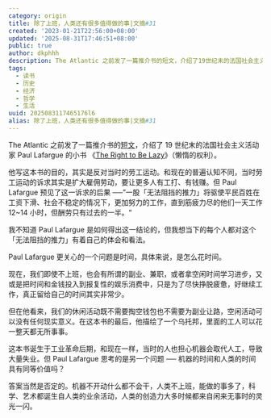 ```yaml
---
category: origin
title: 除了上班，人类还有很多值得做的事|文摘#31
created: '2023-01-21T22:56:00+08:00'
updated: '2025-08-31T17:46:51+08:00'
public: true
author: dkphhh
description: The Atlantic 之前发了一篇推介书的短文，介绍了19世纪末的法国社会主义活动家 Paul Lafargue 的小书
tags:
  - 读书
  - 历史
  - 经济
  - 哲学
  - 生活
uuid: 2025083117465176l6
alias: 除了上班，人类还有很多值得做的事|文摘#31
---
```


The Atlantic 之前发了一篇推介书的[短文](https://www.theatlantic.com/books/archive/2023/01/right-to-be-lazy-quiet-quitting-work/672698/)，介绍了 19 世纪末的法国社会主义活动家 Paul Lafargue 的小书 《[The Right to Be Lazy](https://en.wikipedia.org/wiki/The_Right_to_Be_Lazy)》（懒惰的权利）。

他写这本书的目的，其实是反对当时的劳工运动。和现在的普遍认知不同，当时劳工运动的诉求其实是扩大雇佣劳动，要让更多人有工打、有钱赚。但 Paul Lafargue 预见了这一诉求的后果 ──”一股「无法阻挡的推力」将驱使平民百姓在工资下滑、社会不稳定的情况下，更加努力的工作，直到筋疲力尽的他们一天工作 12~14 小时，但酬劳只有过去的一半。“

我不知道 Paul Lafargue 是如何得出这一结论的，但我想当下的每个人都对这个「无法阻挡的推力」有着自己的体会和看法。

Paul Lafargue 更关心的一个问题是时间，具体来说，是怎么花时间。

现在，我们即使不上班，也会有所谓的副业、兼职，或者拿空闲时间学习进步，又或是把时间和金钱投入到报复性的娱乐消费中，只是为了尽快挣脱疲惫，好继续工作，真正留给自己的时间其实非常少。

但在他看来，我们的休闲活动既不需要掏空钱包也不需要为副业让路，空闲活动可以没有任何现实意义。在这本书的最后，他描绘了一个乌托邦，里面的工人可以花一整天都无所事事。

这本书诞生于工业革命后期，和现在一样，当时的人也担心机器会取代人工，导致大量失业。但 Paul Lafargue 思考的是另一个问题 ── 机器的时间和人类的时间具有同等价值吗？

答案当然是否定的。机器不开动什么都不会干，人类不上班，能做的事多了，科学、艺术都诞生自人类的业余活动，人类的创造力大多时候都来自闲来无事时的灵光一闪。
